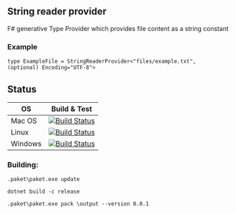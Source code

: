 ## String reader provider

F# generative Type Provider which provides file content as a string constant

### Example

```
type ExampleFile = StringReaderProvider<"files/example.txt", (optional) Encoding="UTF-8">
```

## Status

| OS      | Build & Test |
|---------|--------------|
| Mac OS  | [![Build Status](https://dev.azure.com/GithubProjects/StringReaderProvider/_apis/build/status/Liminiens.string-reader-provider)](https://dev.azure.com/GithubProjects/StringReaderProvider/_build/latest?definitionId=2&branchName=master&jobname=macOS_10_13) |
| Linux   | [![Build Status](https://dev.azure.com/GithubProjects/StringReaderProvider/_apis/build/status/Liminiens.string-reader-provider)](https://dev.azure.com/GithubProjects/StringReaderProvider/_build/latest?definitionId=2&branchName=master&jobname=ubuntu_16_04) |
| Windows | [![Build Status](https://dev.azure.com/GithubProjects/StringReaderProvider/_apis/build/status/Liminiens.string-reader-provider)](https://dev.azure.com/GithubProjects/StringReaderProvider/_build/latest?definitionId=2&branchName=master&jobname=vs2017_win2016) |


### Building:

    .paket\paket.exe update

    dotnet build -c release

    .paket\paket.exe pack \output --version 0.0.1
